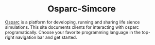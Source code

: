 <h1 align="center">Osparc-Simcore</h1>

[Osparc](https://osparc.io/) is a platform for developing, running and sharing life sience simulations. This site documents clients for interacting with osparc programatically. Choose your favorite programming language in the top-right navigation bar and get started.
